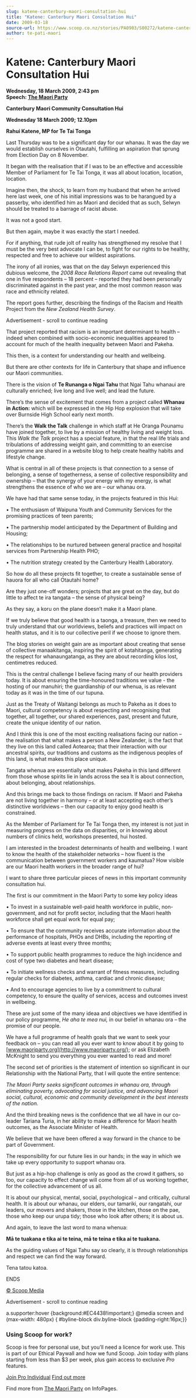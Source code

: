 ```yaml
---
slug: katene-canterbury-maori-consultation-hui
title: "Katene: Canterbury Maori Consultation Hui"
date: 2009-03-18
source-url: https://www.scoop.co.nz/stories/PA0903/S00272/katene-canterbury-maori-consultation-hui.htm
author: te-pati-maori
---
```

Katene: Canterbury Maori Consultation Hui
=========================================

**Wednesday, 18 March 2009, 2:43 pm**  
**Speech: [The Maori Party](https://info.scoop.co.nz/The_Maori_Party)**

**Canterbury Maori Community Consultation Hui**

**Wednesday 18 March 2009; 12.10pm**

**Rahui Katene, MP for Te Tai Tonga**

Last Thursday was to be a significant day for our whanau. It was the day we would establish ourselves in Otautahi, fulfilling an aspiration that sprung from Election Day on 8 November.

It began with the realisation that if I was to be an effective and accessible Member of Parliament for Te Tai Tonga, it was all about location, location, location.

Imagine then, the shock, to learn from my husband that when he arrived here last week, one of his initial impressions was to be harangued by a passerby, who identified him as Maori and decided that as such, Selwyn should be treated to a barrage of racist abuse.

It was not a good start.

But then again, maybe it was exactly the start I needed.

For if anything, that rude jolt of reality has strengthened my resolve that I must be the very best advocate I can be, to fight for our rights to be healthy, respected and free to achieve our wildest aspirations.

The irony of all ironies, was that on the day Selwyn experienced this dubious welcome, the _2008 Race Relations Report_ came out revealing that one in five respondents – 18 percent – reported they had been personally discriminated against in the past year, and the most common reason was race and ethnicity related.

The report goes further, describing the findings of the Racism and Health Project from the _New Zealand Health Survey_.

Advertisement - scroll to continue reading





That project reported that racism is an important determinant to health – indeed when combined with socio-economic inequalities appeared to account for much of the health inequality between Maori and Pakeha.

This then, is a context for understanding our health and wellbeing.

But there are other contexts for life in Canterbury that shape and influence our Maori communities.

There is the vision of **Te Runanga o Ngai Tahu** that Ngai Tahu whanaui are culturally enriched; live long and live well; and lead the future.

There’s the sense of excitement that comes from a project called **Whanau in Action:** which will be expressed in the Hip Hop explosion that will take over Burnside High School early next month.

There’s the **Walk the Talk** challenge in which staff at He Oranga Pounamu have joined together, to live by a mission of healthy living and weight loss. This _Walk the Talk_ project has a special feature, in that the real life trials and tribulations of addressing weight gain, and committing to an exercise programme are shared in a website blog to help create healthy habits and lifestyle change.

What is central in all of these projects is that connection to a sense of belonging, a sense of togetherness, a sense of collective responsibility and ownership – that the synergy of your energy with my energy, is what strengthens the essence of who we are – our whanau ora.

We have had that same sense today, in the projects featured in this Hui:

• The enthusiasm of Waipuna Youth and Community Services for the promising practices of teen parents;

• The partnership model anticipated by the Department of Building and Housing;

• The relationships to be nurtured between general practice and hospital services from Partnership Health PHO;

• The nutrition strategy created by the Canterbury Health Laboratory.

So how do all these projects fit together, to create a sustainable sense of hauora for all who call Otautahi home?

Are they just one-off wonders; projects that are great on the day, but do little to affect te ira tangata – the sense of physical being?

As they say, a koru on the plane doesn’t make it a Maori plane.

If we truly believe that good health is a taonga, a treasure, then we need to truly understand that our worldviews, beliefs and practices will impact on health status, and it is to our collective peril if we choose to ignore them.

The blog stories on weight gain are as important about creating that sense of collective manaakitanga, inspiring the spirit of kotahitanga, generating the respect for whanaungatanga, as they are about recording kilos lost, centimetres reduced.

This is the central challenge I believe facing many of our health providers today. It is about ensuring the time-honoured traditions we value - the hosting of our manuhiri; the guardianship of our whenua, is as relevant today as it was in the time of our tupuna.

Just as the Treaty of Waitangi belongs as much to Pakeha as it does to Maori, cultural competency is about respecting and recognising that together, all together, our shared experiences, past, present and future, create the unique identity of our nation.

And I think this is one of the most exciting realisations facing our nation – the realisation that what makes a person a New Zealander, is the fact that they live on this land called Aotearoa; that their interaction with our ancestral spirits, our traditions and customs as the indigenous peoples of this land, is what makes this place unique.

Tangata whenua are essentially what makes Pakeha in this land different from those whose spirits lie in lands across the sea It is about connection, about belonging, about relationships.

And this brings me back to those findings on racism. If Maori and Pakeha are not living together in harmony – or at least accepting each other’s distinctive worldviews – then our capacity to enjoy good health is constrained.

As the Member of Parliament for Te Tai Tonga then, my interest is not just in measuring progress on the data on disparities, or in knowing about numbers of clinics held, workshops presented, hui hosted.

I am interested in the broadest determinants of health and wellbeing. I want to know the health of the stakeholder networks – how fluent is the communication between government workers and kaumatua? How visible are our Maori health workers in the broader range of hui?

I want to share three particular pieces of news in this important community consultation hui.

The first is our commitment in the Maori Party to some key policy ideas

• To invest in a sustainable well-paid health workforce in public, non-government, and not for profit sector, including that the Maori health workforce shall get equal work for equal pay;

• To ensure that the community receives accurate information about the performance of hospitals, PHOs and DHBs, including the reporting of adverse events at least every three months;

• To support public health programmes to reduce the high incidence and cost of type two diabetes and heart disease;

• To initiate wellness checks and warrant of fitness measures, including regular checks for diabetes, asthma, cardiac and chronic disease;

• And to encourage agencies to live by a commitment to cultural competency, to ensure the quality of services, access and outcomes invest in wellbeing.

These are just some of the many ideaa and objectives we have identified in our policy programme, _He aha te mea nui,_ in our belief in whanau ora – the promise of our people.

We have a full programme of health goals that we want to seek your feedback on – you can read all you ever want to know about it by going to [www.maoriparty.org](http://www.maoriparty.org/); or ask Elizabeth McKnight to send you everything you ever wanted to read and more!

The second set of priorities is the statement of intention so significant in our Relationship with the National Party, that I will quote the entire sentence:

_The Maori Party seeks significant outcomes in whanau ora, through eliminating poverty, advocating for social justice, and advancing Maori social, cultural, economic and community development in the best interests of the nation._

And the third breaking news is the confidence that we all have in our co-leader Tariana Turia, in her ability to make a difference for Maori health outcomes, as the Associate Minister of Health.

We believe that we have been offered a way forward in the chance to be part of Government.

The responsibility for our future lies in our hands; in the way in which we take up every opportunity to support whanau ora.

But just as a hip-hop challenge is only as good as the crowd it gathers, so too, our capacity to effect change will come from all of us working together, for the collective advancement of us all.

It is about our physical, mental, social, psychological – and critically, cultural health. It is about our whanau, our elders, our tamariki, our rangatahi, our leaders, our movers and shakers, those in the kitchen, those on the pae, those who keep our urupa tidy; those who look after others; it is about us.

And again, to leave the last word to mana whenua:

**Mā te tuakana e tika ai te teina, mā te teina e tika ai te tuakana.**

As the guiding values of Ngai Tahu say so clearly, it is through relationships and respect we can find the way forward.

Tena tatou katoa.

ENDS

[© Scoop Media](http://www.scoop.co.nz/about/terms.html)  

Advertisement - scroll to continue reading



a.supporter:hover {background:#EC4438!important;} @media screen and (max-width: 480px) { #byline-block div.byline-block {padding-right:16px;}}

### Using Scoop for work?

Scoop is free for personal use, but you’ll need a licence for work use. This is part of our Ethical Paywall and how we fund Scoop. Join today with plans starting from less than $3 per week, plus gain access to exclusive _Pro_ features.  
  
[Join Pro Individual](https://pro.scoop.co.nz/Individual/?from=ProIn24) [Find out more](https://pro.scoop.co.nz/using-scoop-for-work/?from=ProIn24)

Find more from [The Maori Party](https://info.scoop.co.nz/The_Maori_Party) on InfoPages.